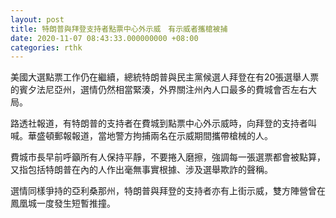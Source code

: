 ```yaml
---
layout: post
title: 特朗普與拜登支持者點票中心外示威　有示威者攜槍被捕
date: 2020-11-07 08:43:33.000000000 +08:00
categories: rthk
---
```


美國大選點票工作仍在繼續，總統特朗普與民主黨候選人拜登在有20張選舉人票的賓夕法尼亞州，選情仍然相當緊湊，外界關注州內人口最多的費城會否左右大局。

路透社報道，有特朗普的支持者在費城到點票中心外示威時，向拜登的支持者叫喊。華盛頓郵報報道，當地警方拘捕兩名在示威期間攜帶槍械的人。

費城市長早前呼籲所有人保持平靜，不要捲入磨擦，強調每一張選票都會被點算，又指包括特朗普在內的人作出毫無事實根據、涉及選舉欺詐的聲稱。

選情同樣爭持的亞利桑那州，特朗普與拜登的支持者亦有上街示威，雙方陣營曾在鳳凰城一度發生短暫推撞。

